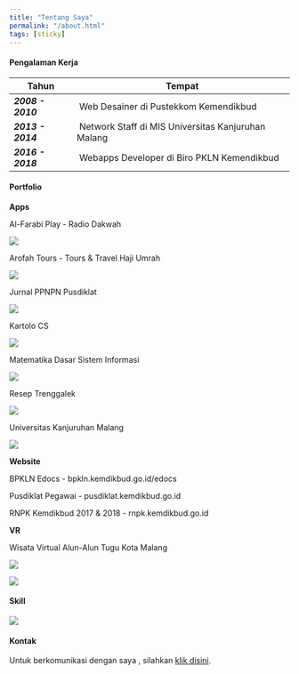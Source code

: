 ```yaml
---
title: "Tentang Saya"
permalink: "/about.html"
tags: [sticky]
---
```


#### Pengalaman Kerja


| Tahun |  Tempat |
| --- | --- |
| ***2008 - 2010*** |  Web Desainer di Pustekkom Kemendikbud |
| ***2013 - 2014*** |  Network Staff di MIS Universitas Kanjuruhan Malang |
| ***2016 - 2018*** |  Webapps Developer di Biro PKLN Kemendikbud |




#### Portfolio

**Apps**

Al-Farabi Play - Radio Dakwah 

![](http://117.53.44.33/img/alfarabiplay.png)

Arofah Tours - Tours & Travel Haji Umrah

![](http://117.53.44.33/img/arofahtours.png)

Jurnal PPNPN Pusdiklat

![](http://117.53.44.33/img/jurnalppnpn.png)


Kartolo CS 

![](http://117.53.44.33/img/kartolocs.png)

Matematika Dasar Sistem Informasi

![](http://117.53.44.33/img/matsi.png)

Resep Trenggalek

![](http://117.53.44.33/img/reseptglk.png)


Universitas Kanjuruhan Malang

![](http://117.53.44.33/img/un1kam4.png)


**Website**

BPKLN Edocs - bpkln.kemdikbud.go.id/edocs

Pusdiklat Pegawai - pusdiklat.kemdikbud.go.id

RNPK Kemdikbud 2017 & 2018 - rnpk.kemdikbud.go.id

**VR**

Wisata Virtual Alun-Alun Tugu Kota Malang


![](http://117.53.44.33/img/vr1.png)

![](http://117.53.44.33/img/vr2.png)


#### Skill

![](http://117.53.44.33/img/sk1l.png)

#### Kontak

Untuk berkomunikasi dengan saya , silahkan [klik disini]({{site.baseurl}}/contact.html).
